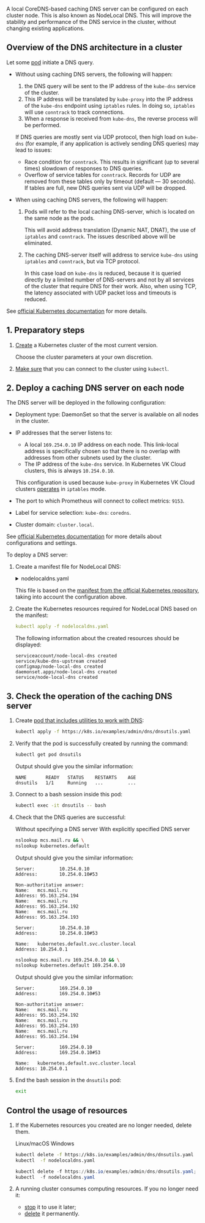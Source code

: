A local CoreDNS-based caching DNS server can be configured on each cluster node. This is also known as NodeLocal DNS. This will improve the stability and performance of the DNS service in the cluster, without changing existing applications.

## Overview of the DNS architecture in a cluster

Let some [pod](../../k8s-reference/pods) initiate a DNS query.

- Without using caching DNS servers, the following will happen:

  1. the DNS query will be sent to the IP address of the `kube-dns` service of the cluster.
  1. This IP address will be translated by `kube-proxy` into the IP address of the `kube-dns` endpoint using `iptables` rules. In doing so, `iptables` will use `conntrack` to track connections.
  1. When a response is received from `kube-dns`, the reverse process will be performed.
  
  If DNS queries are mostly sent via UDP protocol, then high load on `kube-dns` (for example, if any application is actively sending DNS queries) may lead to issues:
  
  - Race condition for `conntrack`. This results in significant (up to several times) slowdown of responses to DNS queries.
  - Overflow of service tables for `conntrack`. Records for UDP are removed from these tables only by timeout (default — 30 seconds). If tables are full, new DNS queries sent via UDP will be dropped.

- When using caching DNS servers, the following will happen:

  1. Pods will refer to the local caching DNS-server, which is located on the same node as the pods.

     This will avoid address translation (Dynamic NAT, DNAT), the use of `iptables` and `conntrack`. The issues described above will be eliminated.

  1. The caching DNS-server itself will address to service `kube-dns` using `iptables` and `conntrack`, but via TCP protocol.

     In this case load on `kube-dns` is reduced, because it is queried directly by a limited number of DNS-servers and not by all services of the cluster that require DNS for their work. Also, when using TCP, the latency associated with UDP packet loss and timeouts is reduced.

See [official Kubernetes documentation](https://kubernetes.io/docs/tasks/administer-cluster/nodelocaldns/) for more details.

## 1. Preparatory steps

1. [Create](../../operations/create-cluster) a Kubernetes cluster of the most current version.

   Choose the cluster parameters at your own discretion.

1. [Make sure](../../connect/kubectl) that you can connect to the cluster using `kubectl`.

## 2. Deploy a caching DNS server on each node

The DNS server will be deployed in the following configuration:

- Deployment type: DaemonSet so that the server is available on all nodes in the cluster.
- IP addresses that the server listens to:
  - A local `169.254.0.10` IP address on each node. This link-local address is specifically chosen so that there is no overlap with addresses from other subnets used by the cluster.
  - The IP address of the `kube-dns` service. In Kubernetes VK Cloud clusters, this is always `10.254.0.10`.

  This configuration is used because `kube-proxy` in Kubernetes VK Cloud clusters [operates](../../concepts/preconfigured-features/settings#kube-proxy-operation-mode) in `iptables` mode.

- The port to which Prometheus will connect to collect metrics: `9153`.
- Label for service selection: `kube-dns`: `coredns`.
- Cluster domain: `cluster.local`.

See [official Kubernetes documentation](https://kubernetes.io/docs/tasks/administer-cluster/nodelocaldns/#configuration) for more details about configurations and settings.

To deploy a DNS server:

1. Create a manifest file for NodeLocal DNS:

   <details>
   <summary markdown="span">nodelocaldns.yaml</summary>

   ```yaml
   # Copyright 2018 The Kubernetes Authors.
   #
   # Licensed under the Apache License, Version 2.0 (the "License");
   # you may not use this file except in compliance with the License.
   # You may obtain a copy of the License at
   #
   #     http://www.apache.org/licenses/LICENSE-2.0
   #
   # Unless required by applicable law or agreed to in writing, software
   # distributed under the License is distributed on an "AS IS" BASIS,
   # WITHOUT WARRANTIES OR CONDITIONS OF ANY KIND, either express or implied.
   # See the License for the specific language governing permissions and
   # limitations under the License.
   #
   
   apiVersion: v1
   kind: ServiceAccount
   metadata:
     name: node-local-dns
     namespace: kube-system
     labels:
       kubernetes.io/cluster-service: "true"
       addonmanager.kubernetes.io/mode: Reconcile
   ---
   apiVersion: v1
   kind: Service
   metadata:
     name: kube-dns-upstream
     namespace: kube-system
     labels:
       k8s-app: coredns
       kubernetes.io/cluster-service: "true"
       addonmanager.kubernetes.io/mode: Reconcile
       kubernetes.io/name: "KubeDNSUpstream"
   spec:
     ports:
     - name: dns
       port: 53
       protocol: UDP
       targetPort: 53
     - name: dns-tcp
       port: 53
       protocol: TCP
       targetPort: 53
     selector:
       k8s-app: coredns
   ---
   apiVersion: v1
   kind: ConfigMap
   metadata:
     name: node-local-dns
     namespace: kube-system
     labels:
       addonmanager.kubernetes.io/mode: Reconcile
   data:
     Corefile: |
       cluster.local:53 {
           errors
           cache {
                   success 9984 30
                   denial 9984 5
           }
           reload
           loop
           bind 169.254.0.10 10.254.0.10
           forward . __PILLAR__CLUSTER__DNS__ {
                   force_tcp
           }
           prometheus :9153
           health 169.254.0.10:8080
           }
       in-addr.arpa:53 {
           errors
           cache 30
           reload
           loop
           bind 169.254.0.10 10.254.0.10
           forward . __PILLAR__CLUSTER__DNS__ {
                   force_tcp
           }
           prometheus :9153
           }
       ip6.arpa:53 {
           errors
           cache 30
           reload
           loop
           bind 169.254.0.10 10.254.0.10
           forward . __PILLAR__CLUSTER__DNS__ {
                   force_tcp
           }
           prometheus :9153
           }
       .:53 {
           errors
           cache 30
           reload
           loop
           bind 169.254.0.10 10.254.0.10
           forward . __PILLAR__UPSTREAM__SERVERS__
           prometheus :9153
           }
   ---
   apiVersion: apps/v1
   kind: DaemonSet
   metadata:
     name: node-local-dns
     namespace: kube-system
     labels:
       k8s-app: node-local-dns
       kubernetes.io/cluster-service: "true"
       addonmanager.kubernetes.io/mode: Reconcile
   spec:
     updateStrategy:
       rollingUpdate:
         maxUnavailable: 10%
     selector:
       matchLabels:
         k8s-app: node-local-dns
     template:
       metadata:
         labels:
           k8s-app: node-local-dns
         annotations:
           prometheus.io/port: "9153"
           prometheus.io/scrape: "true"
       spec:
         priorityClassName: system-node-critical
         serviceAccountName: node-local-dns
         hostNetwork: true
         dnsPolicy: Default  # Don't use cluster DNS.
         tolerations:
         - key: "CriticalAddonsOnly"
           operator: "Exists"
         - effect: "NoExecute"
           operator: "Exists"
         - effect: "NoSchedule"
           operator: "Exists"
         containers:
         - name: node-cache
           image: registry.k8s.io/dns/k8s-dns-node-cache:1.22.13
           resources:
             requests:
               cpu: 25m
               memory: 5Mi
           args: [ "-localip", "169.254.0.10,10.254.0.10", "-conf", "/etc/Corefile", "-upstreamsvc", "kube-dns-upstream" ]
           securityContext:
             capabilities:
               add:
               - NET_ADMIN
           ports:
           - containerPort: 53
             name: dns
             protocol: UDP
           - containerPort: 53
             name: dns-tcp
             protocol: TCP
           - containerPort: 9153
             name: metrics
             protocol: TCP
           livenessProbe:
             httpGet:
               host: 169.254.0.10
               path: /health
               port: 8080
             initialDelaySeconds: 60
             timeoutSeconds: 5
           volumeMounts:
           - mountPath: /run/xtables.lock
             name: xtables-lock
             readOnly: false
           - name: config-volume
             mountPath: /etc/coredns
           - name: kube-dns-config
             mountPath: /etc/kube-dns
         volumes:
         - name: xtables-lock
           hostPath:
             path: /run/xtables.lock
             type: FileOrCreate
         - name: kube-dns-config
           configMap:
             name: kube-dns
             optional: true
         - name: config-volume
           configMap:
             name: node-local-dns
             items:
               - key: Corefile
                 path: Corefile.base
   ---
   # A headless service is a service with a service IP but instead of load-balancing it will return the IPs of our associated Pods.
   # We use this to expose metrics to Prometheus.
   apiVersion: v1
   kind: Service
   metadata:
     annotations:
       prometheus.io/port: "9153"
       prometheus.io/scrape: "true"
     labels:
       k8s-app: node-local-dns
     name: node-local-dns
     namespace: kube-system
   spec:
     clusterIP: None
     ports:
       - name: metrics
         port: 9153
         targetPort: 9153
     selector:
       k8s-app: node-local-dns
   ```

   </details>

   This file is based on the [manifest from the official Kubernetes repository](https://raw.githubusercontent.com/kubernetes/kubernetes/master/cluster/addons/dns/nodelocaldns/nodelocaldns.yaml), taking into account the configuration above.

1. Create the Kubernetes resources required for NodeLocal DNS based on the manifest:

   ```yaml
   kubectl apply -f nodelocaldns.yaml
   ```

   The following information about the created resources should be displayed:

   ```text
   serviceaccount/node-local-dns created
   service/kube-dns-upstream created
   configmap/node-local-dns created
   daemonset.apps/node-local-dns created
   service/node-local-dns created
   ```

## 3. Check the operation of the caching DNS server

1. Create [pod that includes utilities to work with DNS](https://kubernetes.io/docs/tasks/administer-cluster/dns-debugging-resolution/):

   ```bash
   kubectl apply -f https://k8s.io/examples/admin/dns/dnsutils.yaml
   ```

1. Verify that the pod is successfully created by running the command:

   ```bash
   kubectl get pod dnsutils
   ```

   Output should give you the similar information:

   ```text
   NAME       READY   STATUS    RESTARTS    AGE
   dnsutils   1/1     Running   ...         ...
   ```

1. Connect to a bash session inside this pod:

   ```bash
   kubectl exec -it dnsutils -- bash
   ```

1. Check that the DNS queries are successful:

   <tabs>
   <tablist>
   <tab>Without specifying a DNS server</tab>
   <tab>With explicitly specified DNS server</tab>
   </tablist>
   <tabpanel>

   ```bash
   nslookup mcs.mail.ru && \
   nslookup kubernetes.default
   ```

   Output should give you the similar information:

   ```text
   Server:         10.254.0.10
   Address:        10.254.0.10#53
   
   Non-authoritative answer:
   Name:   mcs.mail.ru
   Address: 95.163.254.194
   Name:   mcs.mail.ru
   Address: 95.163.254.192
   Name:   mcs.mail.ru
   Address: 95.163.254.193
   
   Server:         10.254.0.10
   Address:        10.254.0.10#53
   
   Name:   kubernetes.default.svc.cluster.local
   Address: 10.254.0.1
   ```

   </tabpanel>
   <tabpanel>

   ```bash
   nslookup mcs.mail.ru 169.254.0.10 && \
   nslookup kubernetes.default 169.254.0.10
   ```

   Output should give you the similar information:

   ```text
   Server:         169.254.0.10
   Address:        169.254.0.10#53
   
   Non-authoritative answer:
   Name:   mcs.mail.ru
   Address: 95.163.254.192
   Name:   mcs.mail.ru
   Address: 95.163.254.193
   Name:   mcs.mail.ru
   Address: 95.163.254.194
   
   Server:         169.254.0.10
   Address:        169.254.0.10#53
   
   Name:   kubernetes.default.svc.cluster.local
   Address: 10.254.0.1
   ```

   </tabpanel>
   </tabs>

1. End the bash session in the `dnsutils` pod:

   ```bash
   exit
   ```

## Control the usage of resources

1. If the Kubernetes resources you created are no longer needed, delete them.

   <tabs>
   <tablist>
   <tab>Linux/macOS</tab>
   <tab>Windows</tab>
   </tablist>
   <tabpanel>

   ```bash
   kubectl delete -f https://k8s.io/examples/admin/dns/dnsutils.yaml
   kubectl  -f nodelocaldns.yaml

   ```

   </tabpanel>
   <tabpanel>

   ```powershell
   kubectl delete -f https://k8s.io/examples/admin/dns/dnsutils.yaml; `
   kubectl  -f nodelocaldns.yaml
   ```

   </tabpanel>
   </tabs>

1. A running cluster consumes computing resources. If you no longer need it:

   - [stop](../../operations/manage-cluster#start-or-stop-the-cluster) it to use it later;
   - [delete](../../operations/manage-cluster#delete-cluster) it permanently.

